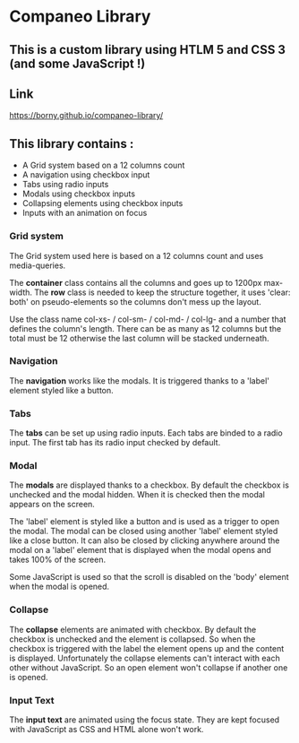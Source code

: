 # Companeo Library

## This is a custom library using HTLM 5 and CSS 3 (and some JavaScript !)

## Link

https://borny.github.io/companeo-library/


## This library contains : 

- A Grid system based on a 12 columns count
- A navigation using checkbox input
- Tabs using radio inputs 
- Modals using checkbox inputs
- Collapsing elements using checkbox inputs
- Inputs with an animation on focus

### Grid system

The Grid system used here is based on a 12 columns count and uses media-queries.

The **container** class contains all the columns and goes up to 1200px max-width.
The **row** class is needed to keep the structure together, it uses 'clear: both' on pseudo-elements so the columns don't mess up the layout.

Use the class name col-xs- / col-sm- / col-md- / col-lg- and a number that defines the column's length.
There can be as many as 12 columns but the total must be 12 otherwise the last column will be stacked underneath.

### Navigation

The **navigation** works like the modals. It is triggered thanks to a 'label' element styled like a button. 

### Tabs

The **tabs** can be set up using radio inputs. Each tabs are binded to a radio input.
The first tab has its radio input checked by default. 

### Modal

The **modals** are displayed thanks to a checkbox. By default the checkbox is unchecked and the modal hidden. 
When it is checked then the modal appears on the screen.

The 'label' element is styled like a button and is used as a trigger to open the modal. The modal can be closed using another 'label' element styled like a close button. It can also be closed by clicking anywhere around the modal on a 'label' element that is displayed when the modal opens and takes 100% of the screen.

Some JavaScript is used so that the scroll is disabled on the 'body' element when the modal is opened.

### Collapse

The **collapse** elements are animated with checkbox.
By default the checkbox is unchecked and the element is collapsed. So when the checkbox is triggered with the label the element opens up and the content is displayed.
Unfortunately the collapse elements can't interact with each other without JavaScript. So an open element won't collapse if another one is opened.

### Input Text

The **input text** are animated using the focus state.
They are kept focused with JavaScript as CSS and HTML alone won't work.
